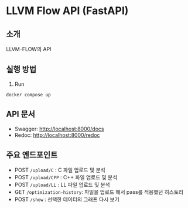 # LLVM Flow API (FastAPI)

## 소개

LLVM-FLOW의 API

## 실행 방법

1. Run

```
docker compose up
```

## API 문서

- Swagger: [http://localhost:8000/docs](http://localhost:8000/docs)
- Redoc: [http://localhost:8000/redoc](http://localhost:8000/redoc)

## 주요 엔드포인트

- POST `/upload/C` : C 파일 업로드 및 분석
- POST `/upload/CPP` : C++ 파일 업로드 및 분석
- POST `/upload/LL` : LL 파일 업로드 및 분석
- GET `/optimization-history`: 파일을 업로드 해서 pass를 적용했던 히스토리
- POST `/show` : 선택한 데이터의 그래프 다시 보기

